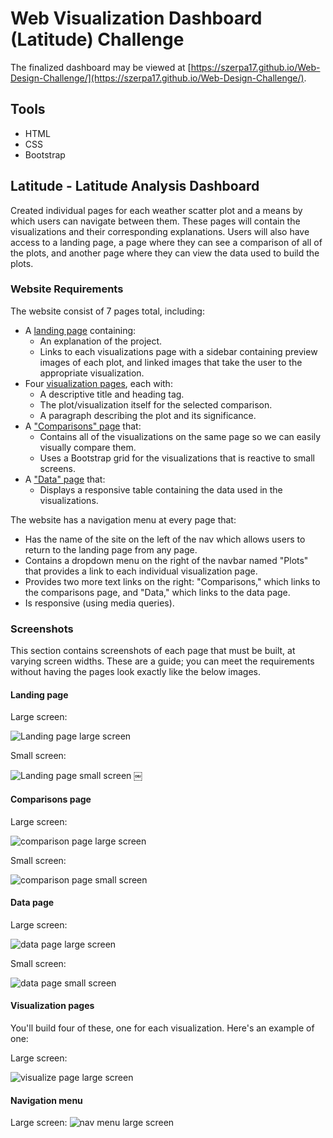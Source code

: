# Web Visualization Dashboard (Latitude) Challenge 

The finalized dashboard may be viewed at [https://szerpa17.github.io/Web-Design-Challenge/](https://szerpa17.github.io/Web-Design-Challenge/).


## Tools
* HTML
* CSS
* Bootstrap

## Latitude - Latitude Analysis Dashboard 

Created individual pages for each weather scatter plot and a means by which users can navigate between them. These pages will contain the visualizations and their corresponding explanations. Users will also have access to a landing page, a page where they can see a comparison of all of the plots, and another page where they can view the data used to build the plots.

### Website Requirements

The website consist of 7 pages total, including:

* A [landing page](#landing-page) containing:
  * An explanation of the project.
  * Links to each visualizations page with a sidebar containing preview images of each plot, and linked images that take the user to the appropriate visualization.
* Four [visualization pages](#visualization-pages), each with:
  * A descriptive title and heading tag.
  * The plot/visualization itself for the selected comparison.
  * A paragraph describing the plot and its significance.
* A ["Comparisons" page](#comparisons-page) that:
  * Contains all of the visualizations on the same page so we can easily visually compare them.
  * Uses a Bootstrap grid for the visualizations that is reactive to small screens.
* A ["Data" page](#data-page) that:
  * Displays a responsive table containing the data used in the visualizations.

The website has a navigation menu at every page that:

* Has the name of the site on the left of the nav which allows users to return to the landing page from any page.
* Contains a dropdown menu on the right of the navbar named "Plots" that provides a link to each individual visualization page.
* Provides two more text links on the right: "Comparisons," which links to the comparisons page, and "Data," which links to the data page.
* Is responsive (using media queries). 

### Screenshots

This section contains screenshots of each page that must be built, at varying screen widths. These are a guide; you can meet the requirements without having the pages look exactly like the below images.

#### <a id="landing-page"></a>Landing page

Large screen:

![Landing page large screen](Images/landingResize.png)

Small screen:

![Landing page small screen](Images/landing-sm.png)
￼

#### <a id="comparisons-page"></a>Comparisons page

Large screen:

![comparison page large screen](Images/comparison-lg.png)

Small screen:

![comparison page small screen](Images/comparison-sm.png)

#### <a id="data-page"></a>Data page

Large screen:

![data page large screen](Images/data-lg.png)


Small screen:

![data page small screen](Images/data-sm.png)

#### <a id="visualization-pages"></a>Visualization pages

You'll build four of these, one for each visualization. Here's an example of one:

Large screen:

![visualize page large screen](Images/visualize-lg.png)


#### <a id="navigation-menu"></a>Navigation menu

Large screen:
![nav menu large screen](Images/nav-lg.png)



